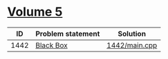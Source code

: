 # [Volume 5](http://poj.org/problemlist?volume=5)


| ID   | Problem statement                           | Solution                       |
|------|---------------------------------------------|--------------------------------|
| 1442 | [Black Box](http://poj.org/problem?id=1442) | [1442/main.cpp](1442/main.cpp) |

